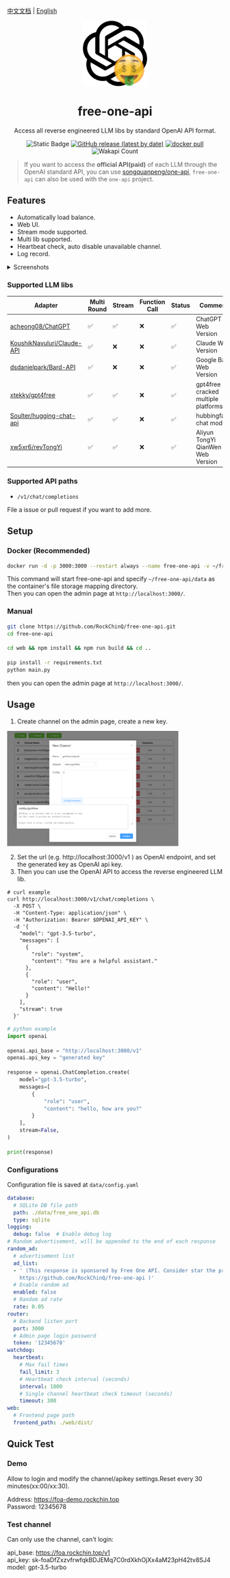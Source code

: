 
[中文文档](README.md) | [English](README_en.md)

<div align="center">

<img width="150" alt="image" src="web/src/assets/logo.png">

# free-one-api

Access all reverse engineered LLM libs by standard OpenAI API format.

![Static Badge](https://img.shields.io/badge/Free-100%25-green)
[![GitHub release (latest by date)](https://img.shields.io/github/v/release/RockChinQ/free-one-api)](https://github.com/RockChinQ/free-one-api/releases/latest)
<a href="https://hub.docker.com/repository/docker/rockchin/free-one-api">
    <img src="https://img.shields.io/docker/pulls/rockchin/free-one-api?color=green" alt="docker pull">
  </a>
![Wakapi Count](https://wakapi.dev/api/badge/RockChinQ/interval:any/project:free-one-api)

</div>

> If you want to access the **official API(paid)** of each LLM through the OpenAI standard API, you can use [songquanpeng/one-api](https://github.com/songquanpeng/one-api), `free-one-api` can also be used with the `one-api` project.

## Features

- Automatically load balance.
- Web UI.
- Stream mode supported.
- Multi lib supported.
- Heartbeat check, auto disable unavailable channel.
- Log record.

<details>
<summary>Screenshots</summary>

**Channel Page:**

<img width="400" alt="image" src="assets/channels.png">

**Add Channel:**

<img width="400" alt="image" src="assets/add_channel.png">

**Curl:**

<img width="400" alt="image" src="assets/feature.png">

</details>

### Supported LLM libs

|Adapter|Multi Round|Stream|Function Call|Status|Comment|
|---|---|---|---|---|---|
|[acheong08/ChatGPT](https://github.com/acheong08/ChatGPT)|✅|✅|❌|✅|ChatGPT Web Version|
|[KoushikNavuluri/Claude-API](https://github.com/KoushikNavuluri/Claude-API)|✅|❌|❌|✅|Claude Web Version|
|[dsdanielpark/Bard-API](https://github.com/dsdanielpark/Bard-API)|✅|❌|❌|✅|Google Bard Web Version|
|[xtekky/gpt4free](https://github.com/xtekky/gpt4free)|✅|✅|❌|✅|gpt4free cracked multiple platforms|
|[Soulter/hugging-chat-api](https://github.com/Soulter/hugging-chat-api)|✅|✅|❌|✅|hubbingface chat model|
|[xw5xr6/revTongYi](https://github.com/xw5xr6/revTongYi)|✅|✅|❌|✅|Aliyun TongYi QianWen Web Version|

### Supported API paths

- `/v1/chat/completions`

File a issue or pull request if you want to add more.

## Setup

### Docker (Recommended)

```bash
docker run -d -p 3000:3000 --restart always --name free-one-api -v ~/free-one-api/data:/app/data rockchin/free-one-api
```

This command will start free-one-api and specify `~/free-one-api/data` as the container's file storage mapping directory.  
Then you can open the admin page at `http://localhost:3000/`.

### Manual

```bash
git clone https://github.com/RockChinQ/free-one-api.git
cd free-one-api

cd web && npm install && npm run build && cd ..

pip install -r requirements.txt
python main.py
```

then you can open the admin page at `http://localhost:3000/`.

## Usage

1. Create channel on the admin page, create a new key.

<img width="400" alt="image" src="assets/add_channel.png">

2. Set the url (e.g. http://localhost:3000/v1 ) as OpenAI endpoint, and set the generated key as OpenAI api key.  
3. Then you can use the OpenAI API to access the reverse engineered LLM lib.

```curl
# curl example
curl http://localhost:3000/v1/chat/completions \
  -X POST \
  -H "Content-Type: application/json" \
  -H "Authorization: Bearer $OPENAI_API_KEY" \
  -d '{
    "model": "gpt-3.5-turbo",
    "messages": [
      {
        "role": "system",
        "content": "You are a helpful assistant."
      },
      {
        "role": "user",
        "content": "Hello!"
      }
    ],
    "stream": true
  }'
```

```python
# python example
import openai

openai.api_base = "http://localhost:3000/v1"
openai.api_key = "generated key"

response = openai.ChatCompletion.create(
    model="gpt-3.5-turbo",
    messages=[
        {
            "role": "user",
            "content": "hello, how are you?"
        }
    ],
    stream=False,
)

print(response)
```

### Configurations

Configuration file is saved at `data/config.yaml`

```yaml
database:
  # SQLite DB file path
  path: ./data/free_one_api.db
  type: sqlite
logging:
  debug: false  # Enable debug log
# Random advertisement, will be appended to the end of each response
random_ad:
  # advertisement list
  ad_list:
  - ' (This response is sponsored by Free One API. Consider star the project on GitHub:
    https://github.com/RockChinQ/free-one-api )'
  # Enable random ad
  enabled: false
  # Random ad rate
  rate: 0.05
router:
  # Backend listen port
  port: 3000
  # Admin page login password
  token: '12345678'
watchdog:
  heartbeat:
    # Max fail times
    fail_limit: 3
    # Heartbeat check interval (seconds)
    interval: 1800
    # Single channel heartbeat check timeout (seconds)
    timeout: 300
web:
  # Frontend page path
  frontend_path: ./web/dist/
```

## Quick Test

### Demo

Allow to login and modify the channel/apikey settings.Reset every 30 minutes(xx:00/xx:30).

Address: https://foa-demo.rockchin.top  
Password: 12345678

### Test channel

Can only use the channel, can't login:

api_base: https://foa.rockchin.top/v1  
api_key: sk-foaDfZxzvfrwfqkBDJEMq7C0rdXkhOjXx4aM23pH42tv8SJ4  
model: gpt-3.5-turbo  
